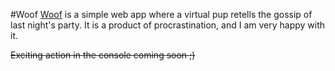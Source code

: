 #Woof
[Woof](http://bit.ly/mkwoofwoof) is a simple web app where a virtual pup retells the gossip of last night's party.  It is a product of procrastination, and I am very happy with it.

~~Exciting action in the console coming soon ;)~~
